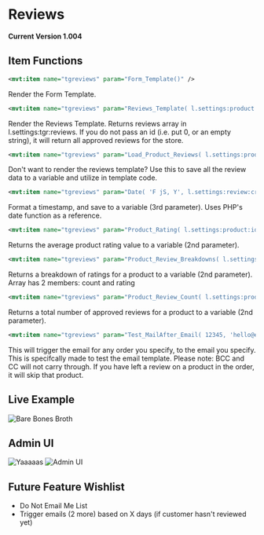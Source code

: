 # Reviews

**Current Version 1.004**

## Item Functions
```xml
<mvt:item name="tgreviews" param="Form_Template()" />
```
Render the Form Template.


```xml
<mvt:item name="tgreviews" param="Reviews_Template( l.settings:product:id )" />
```
Render the Reviews Template. Returns reviews array in l.settings:tgr:reviews. If you do not pass an id (i.e. put 0, or an empty string), it will return all approved reviews for the store.


```xml
<mvt:item name="tgreviews" param="Load_Product_Reviews( l.settings:product:id, l.settings:product:reviews )" />
```
Don't want to render the reviews template? Use this to save all the review data to a variable and utilize in template code.



```xml
<mvt:item name="tgreviews" param="Date( 'F jS, Y', l.settings:review:created, l.settings:review:formatted_created )" />
```
Format a timestamp, and save to a variable (3rd parameter). Uses PHP's date function as a reference.



```xml
<mvt:item name="tgreviews" param="Product_Rating( l.settings:product:id, l.settings:product:product_rating )" />
```
Returns the average product rating value to a variable (2nd parameter).


```xml
<mvt:item name="tgreviews" param="Product_Review_Breakdowns( l.settings:product:id, l.settings:tgr:breakdown )" />
```
Returns a breakdown of ratings for a product to a variable (2nd parameter). Array has 2 members: count and rating


```xml
<mvt:item name="tgreviews" param="Product_Review_Count( l.settings:product:id, l.settings:tgr:review_count )" />
```
Returns a total number of approved reviews for a product to a variable (2nd parameter).


```xml
<mvt:item name="tgreviews" param="Test_MailAfter_Email( 12345, 'hello@email.com' )" />
```
This will trigger the email for any order you specify, to the email you specify. This is specifcally made to test the email template. Please note: BCC and CC will not carry through. If you have left a review on a product in the order, it will skip that product.

## Live Example
![Bare Bones Broth](http://puu.sh/yQSkk/2c2e8fc323.png)

## Admin UI
![Yaaaaas](http://puu.sh/y4CIO/2af7659075.png)
![Admin UI](http://puu.sh/y7gbJ/cd4c2372d3.png)

## Future Feature Wishlist
- Do Not Email Me List
- Trigger emails (2 more) based on X days (if customer hasn't reviewed yet)
